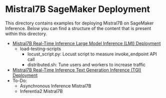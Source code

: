 # Mistral7B SageMaker Deployment
This directory contains examples for deploying Mistral7B on SageMaker Inference. Below you can find a structure of the content that is present within this directory.

- [Mistral7B Real-Time Inference Large Model Inference (LMI) Deployment](https://github.com/aws-samples/sagemaker-genai-hosting-examples/blob/main/Mistral/mistral-lmi-sme-dept.ipynb)
    - load-testing-scripts
        - locust_script.py: Locust script to measure invoke_endpoint API call
        - distributed.sh: Tune users and workers to increase traffic
- [Mistral7B Real-Time Inference Text Generation Inference (TGI) Deployment](https://github.com/aws-samples/sagemaker-genai-hosting-examples/blob/main/Mistral/mistral-tgi-sme-dept.ipynb)
- To-Do:
    - Asynchronous Inference Mistral7B
    - Inferentia2 Mistral7B